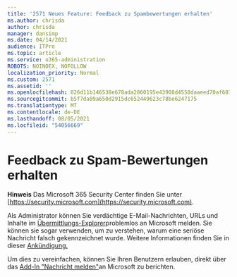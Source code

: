 ```yaml
---
title: '2571 Neues Feature: Feedback zu Spambewertungen erhalten'
ms.author: chrisda
author: chrisda
manager: dansimp
ms.date: 04/14/2021
audience: ITPro
ms.topic: article
ms.service: o365-administration
ROBOTS: NOINDEX, NOFOLLOW
localization_priority: Normal
ms.custom: 2571
ms.assetid: ''
ms.openlocfilehash: 026d11b146538e678ada2860195e43908d4558daaeed70af607e34ec427d0501
ms.sourcegitcommit: b5f7da89a650d2915dc652449623c78be6247175
ms.translationtype: MT
ms.contentlocale: de-DE
ms.lasthandoff: 08/05/2021
ms.locfileid: "54056669"
---
```

# <a name="get-feedback-about-spam-judgments"></a>Feedback zu Spam-Bewertungen erhalten

**Hinweis** Das Microsoft 365 Security Center finden Sie unter [https://security.microsoft.com](https://security.microsoft.com).

Als Administrator können Sie verdächtige E-Mail-Nachrichten, URLs und Inhalte im [Übermittlungs-Explorer](https://security.microsoft.com/reportsubmission)problemlos an Microsoft melden. Sie können sie sogar verwenden, um zu verstehen, warum eine seriöse Nachricht falsch gekennzeichnet wurde. Weitere Informationen finden Sie in dieser [Ankündigung.](https://techcommunity.microsoft.com/t5/Security-Privacy-and-Compliance/Empower-security-teams-to-easily-report-suspicious-emails-amp/ba-p/752622)

Um dies zu vereinfachen, können Sie Ihren Benutzern erlauben, direkt über das [Add-In "Nachricht melden"](https://appsource.microsoft.com/product/office/WA104381180?src=office&tab=Overview)an Microsoft zu berichten.
